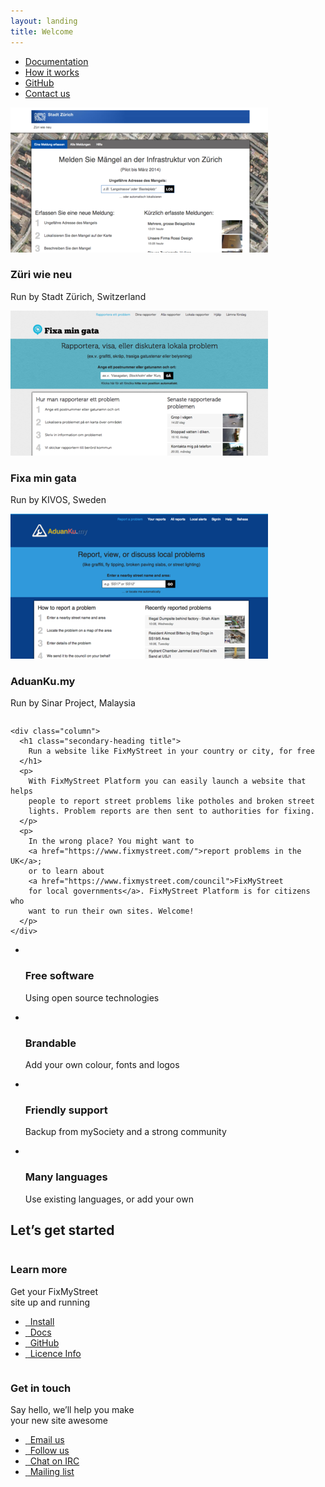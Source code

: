 ```yaml
---
layout: landing
title: Welcome
---
```


<nav class="bg-default">
  <div class="container">
    <ul class="primary-nav">
      <li><a href="{{ site.baseurl }}overview/">Documentation</a></li>
      <li><a href="{{ site.baseurl }}how-it-works/">How it works</a></li>
      <li><a href="https://github.com/mysociety/fixmystreet">GitHub</a></li>
      <li><a href="{{ site.baseurl }}community/">Contact us</a></li>
    </ul>
  </div>
</nav>


<div class="container">
  <div class="homepage-feature spacer-top">
    <div class="column">
      <div class="monitor">
        <div id="owl-slide" class="owl-carousel">
          <div>
            <img src="/assets/img/tn1.png">
            <div class='owl__gap'>
              <h3>Züri wie neu</h3>
              <p>Run by Stadt Z&uuml;rich, Switzerland</p>
            </div>
          </div>
          <div>
            <img src="/assets/img/tn2.png">
            <div class='owl__gap'>
              <h3>Fixa min gata</h3>
              <p>Run by KIVOS, Sweden</p>
            </div>
          </div>
          <div>
            <img src="/assets/img/tn3.png">
            <div class='owl__gap'>
              <h3>AduanKu.my</h3>
              <p>Run by Sinar Project, Malaysia</p>
            </div>
          </div>
        </div>
      </div>
    </div>

    <div class="column">
      <h1 class="secondary-heading title">
        Run a website like FixMyStreet in your country or city, for free
      </h1>
      <p>
        With FixMyStreet Platform you can easily launch a website that helps
        people to report street problems like potholes and broken street
        lights. Problem reports are then sent to authorities for fixing.
      </p>
      <p>
        In the wrong place? You might want to
        <a href="https://www.fixmystreet.com/">report problems in the UK</a>;
        or to learn about
        <a href="https://www.fixmystreet.com/council">FixMyStreet
        for local governments</a>. FixMyStreet Platform is for citizens who
        want to run their own sites. Welcome!
      </p>
    </div>
  </div>
</div>


<div class="bg-default spacer-top">
  <div class="container">
    <ul class="summary-of-features">
      <li>
        <div class="circle-icon icon-opensource">&nbsp;</div>
        <h3>Free software</h3>
        <p>Using open source technologies</p>
      </li>
      <li>
        <div class="circle-icon icon-paint">&nbsp;</div>
        <h3>Brandable</h3>
        <p>Add your own colour, fonts and logos</p>
      </li>
      <li>
        <div class="circle-icon icon-help">&nbsp;</div>
        <h3>Friendly support</h3>
        <p>Backup from mySociety and a strong community</p>
      </li>
      <li>
        <div class="circle-icon icon-world">&nbsp;</div>
        <h3>Many languages</h3>
        <p>Use existing languages, or add your own</p>
      </li>
    </ul>
  </div>
</div>

<div class="container">
  <h2 class="text--center spacer-top primary-heading title">Let&rsquo;s get started</h2>

  <div class="this-or-this">
    <div class="column">
      <h3 class="secondary-heading spacer-top title">Learn more</h3>
      <p class="tertiary-heading">Get your FixMyStreet <br>site up and running</p>
      <ul class="action-buttons spacer-top">
        <li><a href="{{ site.baseurl }}install/" class="btn--green"><i class="icon icon-download">&nbsp;</i> Install</a></li>
        <li><a href="{{ site.baseurl }}overview/" class="btn--green"><i class="icon icon-document">&nbsp;</i> Docs</a></li>
        <li><a href="https://github.com/mysociety/fixmystreet" class="btn--green"><i class="icon icon-github">&nbsp;</i> GitHub</a></li>
        <li><a href="https://github.com/mysociety/fixmystreet/blob/master/LICENSE.txt" class="btn--green"><i class="icon icon-document">&nbsp;</i> Licence Info</a></li>
      </ul>
    </div>
    <div class="column">
      <h3 class="secondary-heading spacer-top title">Get in touch</h3>
      <p class="tertiary-heading">Say hello, we&rsquo;ll help you make <br>your new site awesome</p>
      <ul class="action-buttons spacer-top">
        <li><a href="mailto:international&#64;mysociety.org" class="btn--blue"><i class="icon icon-email">&nbsp;</i> Email us</a></li>
        <li><a href="https://twitter.com/fixmystreet" class="btn--blue"><i class="icon icon-twitter">&nbsp;</i> Follow us</a></li>
        <li><a href="{{ site.baseurl }}community/" class="btn--blue"><i class="icon icon-irc">&nbsp;</i> Chat on IRC</a></li>
        <li><a href="{{ site.baseurl }}community/" class="btn--blue"><i class="icon icon-post">&nbsp;</i> Mailing list</a></li>
      </ul>
    </div>
  </div>
</div>



